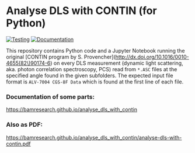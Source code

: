 # Analyse DLS with CONTIN (for Python)

[![Testing](https://github.com/BAMresearch/analyse_dls_with_contin/actions/workflows/tests.yml/badge.svg?branch=main)](https://github.com/BAMresearch/analyse_dls_with_contin/actions/workflows/tests.yml)
[![Documentation](https://github.com/BAMresearch/analyse_dls_with_contin/actions/workflows/doc.yml/badge.svg?branch=main)](https://github.com/BAMresearch/analyse_dls_with_contin/actions/workflows/doc.yml)

This repository contains Python code and a Jupyter Notebook
running the original [CONTIN program by S. Provencher](http://dx.doi.org/10.1016/0010-4655(82\)90174-6)
on every DLS measurement (dynamic light scattering, aka. photon correlation spectroscopy, PCS)
read from `*.ASC` files at the specified angle found in the given subfolders.
The expected input file format is `ALV-7004 CGS-8F Data` which is found at the first line of each file.

### Documentation of some parts:

https://bamresearch.github.io/analyse_dls_with_contin

### Also as PDF:

https://bamresearch.github.io/analyse_dls_with_contin/analyse-dls-with-contin.pdf
